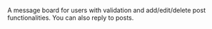 A message board for users with validation and add/edit/delete post functionalities. You can also reply to posts.